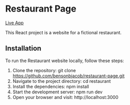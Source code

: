 # Restaurant Page

[Live App](http://restaurant-page-rosy.vercel.app)

This React project is a website for  a fictional restaurant.  

## Installation

To run the Restaurant website locally, follow these steps:

1. Clone the repository: git clone https://github.com/bensonbjacob/restaurant-page.git
2. Navigate to the project directory: cd restaurant
3. Install the dependencies: npm install
4. Start the development server: npm run dev
5. Open your browser and visit: http://localhost:3000
